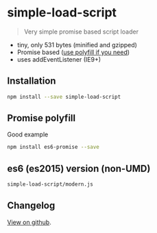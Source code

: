 # simple-load-script

> Very simple promise based script loader

* tiny, only 531 bytes (minified and gzipped)
* Promise based ([use polyfill if you need](http://caniuse.com/#feat=promises))
* uses addEventListener (IE9+)

## Installation

```bash
npm install --save simple-load-script
```

## Promise polyfill

Good example

```bash
npm install es6-promise --save
```

## es6 (es2015) version (non-UMD)

```bash
simple-load-script/modern.js
```

## Changelog

[View on github](https://github.com/tomek-f/simple-load-script/blob/master/changelog.md).

